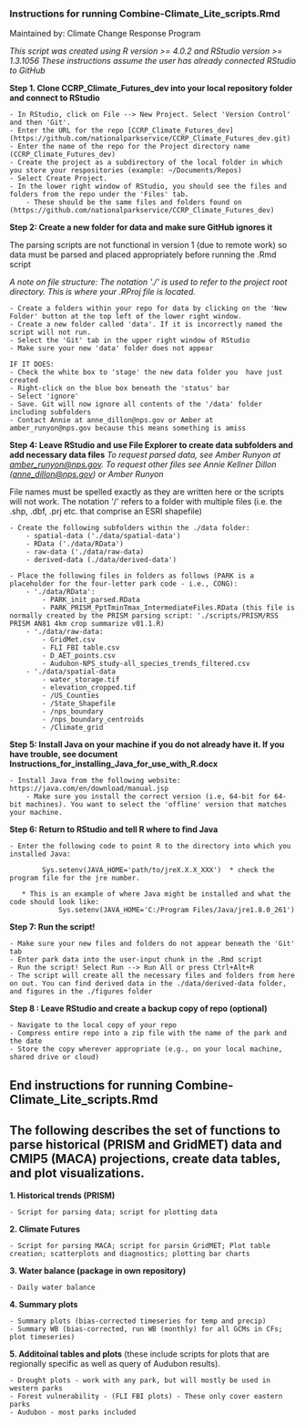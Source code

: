 

### Instructions for running Combine-Climate_Lite_scripts.Rmd

Maintained by: Climate Change Response Program

*This script was created using R version >= 4.0.2 and RStudio version >= 1.3.1056*
*These instructions assume the user has already connected RStudio to GitHub*

**Step 1. Clone CCRP_Climate_Futures_dev into your local repository folder and connect to RStudio**

    - In RStudio, click on File --> New Project. Select 'Version Control' and then 'Git'.
    - Enter the URL for the repo [CCRP_Climate_Futures_dev] (https://github.com/nationalparkservice/CCRP_Climate_Futures_dev.git)
    - Enter the name of the repo for the Project directory name (CCRP_Climate_Futures_dev)
    - Create the project as a subdirectory of the local folder in which you store your respositories (example: ~/Documents/Repos)
    - Select Create Project. 
    - In the lower right window of RStudio, you should see the files and folders from the repo under the 'Files' tab. 
        - These should be the same files and folders found on (https://github.com/nationalparkservice/CCRP_Climate_Futures_dev)

    
**Step 2: Create a new folder for data and make sure GitHub ignores it**

The parsing scripts are not functional in version 1 (due to remote work) so data must be parsed and placed appropriately before running the .Rmd script

*A note on file structure: The notation './' is used to refer to the project root directory. This is where your .RProj file is located.*

    - Create a folders within your repo for data by clicking on the 'New Folder' button at the top left of the lower right window. 
    - Create a new folder called 'data'. If it is incorrectly named the script will not run. 
    - Select the 'Git' tab in the upper right window of RStudio
    - Make sure your new 'data' folder does not appear
    
    IF IT DOES: 
    - Check the white box to 'stage' the new data folder you  have just created
    - Right-click on the blue box beneath the 'status' bar
    - Select 'ignore'
    - Save. Git will now ignore all contents of the '/data' folder including subfolders
    - Contact Annie at anne_dillon@nps.gov or Amber at amber_runyon@nps.gov because this means something is amiss

**Step 4: Leave RStudio and use File Explorer to create data subfolders and add necessary data files**
*To request parsed data, see Amber Runyon at amber_runyon@nps.gov. To request other files see Annie Kellner Dillon (anne_dillon@nps.gov) or Amber Runyon*

File names must be spelled exactly as they are written here or the scripts will not work. The notation '/' refers to a folder with multiple files (i.e. the .shp, .dbf, .prj etc. that comprise an ESRI shapefile)
    
    - Create the following subfolders within the ./data folder:
        - spatial-data ('./data/spatial-data')
        - RData ('./data/RData')
        - raw-data ('./data/raw-data)
        - derived-data (./data/derived-data')
        
    - Place the following files in folders as follows (PARK is a placeholder for the four-letter park code - i.e., CONG):
        - './data/RData':
            - PARK_init_parsed.RData
            - PARK_PRISM_PptTminTmax_IntermediateFiles.RData (this file is normally created by the PRISM parsing script: './scripts/PRISM/RSS PRISM AN81 4km crop summarize v01.1.R)
        - './data/raw-data: 
            - GridMet.csv
            - FLI FBI table.csv
            - D_AET_points.csv
            - Audubon-NPS_study-all_species_trends_filtered.csv
        - './data/spatial-data
            - water_storage.tif 
            - elevation_cropped.tif
            - /US_Counties 
            - /State_Shapefile
            - /nps_boundary
            - /nps_boundary_centroids
            - /Climate_grid

**Step 5: Install Java on your machine if you do not already have it. If you have trouble, see document Instructions_for_installing_Java_for_use_with_R.docx**

    - Install Java from the following website: https://java.com/en/download/manual.jsp  
        - Make sure you install the correct version (i.e, 64-bit for 64-bit machines). You want to select the 'offline' version that matches your machine. 
        

**Step 6: Return to RStudio and tell R where to find Java**

    - Enter the following code to point R to the directory into which you installed Java:

            Sys.setenv(JAVA_HOME='path/to/jreX.X.X_XXX')  * check the program file for the jre number.

       * This is an example of where Java might be installed and what the code should look like: 
                Sys.setenv(JAVA_HOME='C:/Program Files/Java/jre1.8.0_261')
                
**Step 7: Run the script!**

    - Make sure your new files and folders do not appear beneath the 'Git' tab
    - Enter park data into the user-input chunk in the .Rmd script
    - Run the script! Select Run --> Run All or press Ctrl+Alt+R
    - The script will create all the necessary files and folders from here on out. You can find derived data in the ./data/derived-data folder, and figures in the ./figures folder

**Step 8 : Leave RStudio and create a backup copy of repo (optional)**

    - Navigate to the local copy of your repo
    - Compress entire repo into a zip file with the name of the park and the date
    - Store the copy wherever appropriate (e.g., on your local machine, shared drive or cloud)

## End instructions for running Combine-Climate_Lite_scripts.Rmd
    

## The following describes the set of functions to parse historical (PRISM and GridMET) data and CMIP5 (MACA) projections, create data tables, and plot visualizations.

**1. Historical trends (PRISM)**

    - Script for parsing data; script for plotting data
**2. Climate Futures**

    - Script for parsing MACA; script for parsin GridMET; Plot table creation; scatterplots and diagnostics; plotting bar charts
**3. Water balance (package in own repository)**

    - Daily water balance
**4. Summary plots**

    - Summary plots (bias-corrected timeseries for temp and precip)
    - Summary WB (bias-corrected, run WB (monthly) for all GCMs in CFs; plot timeseries)
**5. Additoinal tables and plots** (these include scripts for plots that are regionally specific as well as query of Audubon results).

    - Drought plots - work with any park, but will mostly be used in western parks
    - Forest vulnerability - (FLI FBI plots) - These only cover eastern parks
    - Audubon - most parks included

